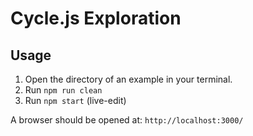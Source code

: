 # Cycle.js Exploration

## Usage

1.  Open the directory of an example in your terminal.
2.  Run `npm run clean`
3.  Run `npm start` (live-edit)

A browser should be opened at: `http://localhost:3000/`
